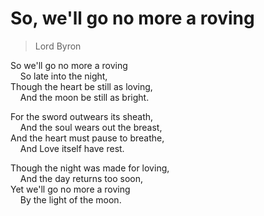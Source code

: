 # So, we'll go no more a roving

> Lord Byron

So we'll go no more a roving\
&nbsp;&nbsp;&nbsp;&nbsp;So late into the night,\
Though the heart be still as loving,\
&nbsp;&nbsp;&nbsp;&nbsp;And the moon be still as bright.

For the sword outwears its sheath,\
&nbsp;&nbsp;&nbsp;&nbsp;And the soul wears out the breast,\
And the heart must pause to breathe,\
&nbsp;&nbsp;&nbsp;&nbsp;And Love itself have rest.

Though the night was made for loving,\
&nbsp;&nbsp;&nbsp;&nbsp;And the day returns too soon,\
Yet we'll go no more a roving\
&nbsp;&nbsp;&nbsp;&nbsp;By the light of the moon.
